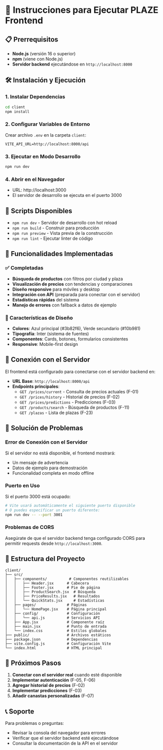 # 🚀 Instrucciones para Ejecutar PLAZE Frontend

## 📋 Prerrequisitos

- **Node.js** (versión 16 o superior)
- **npm** (viene con Node.js)
- **Servidor backend** ejecutándose en `http://localhost:8000`

## 🛠️ Instalación y Ejecución

### 1. Instalar Dependencias
```bash
cd client
npm install
```

### 2. Configurar Variables de Entorno
Crear archivo `.env` en la carpeta `client`:
```env
VITE_API_URL=http://localhost:8000/api
```

### 3. Ejecutar en Modo Desarrollo
```bash
npm run dev
```

### 4. Abrir en el Navegador
- URL: http://localhost:3000
- El servidor de desarrollo se ejecuta en el puerto 3000

## 🔧 Scripts Disponibles

- `npm run dev` - Servidor de desarrollo con hot reload
- `npm run build` - Construir para producción
- `npm run preview` - Vista previa de la construcción
- `npm run lint` - Ejecutar linter de código

## 📱 Funcionalidades Implementadas

### ✅ Completadas
- **Búsqueda de productos** con filtros por ciudad y plaza
- **Visualización de precios** con tendencias y comparaciones
- **Diseño responsive** para móviles y desktop
- **Integración con API** (preparada para conectar con el servidor)
- **Estadísticas rápidas** del sistema
- **Manejo de errores** con fallback a datos de ejemplo

### 🎨 Características de Diseño
- **Colores**: Azul principal (#3b82f6), Verde secundario (#10b981)
- **Tipografía**: Inter (sistema de fuentes)
- **Componentes**: Cards, botones, formularios consistentes
- **Responsive**: Mobile-first design

## 🔌 Conexión con el Servidor

El frontend está configurado para conectarse con el servidor backend en:
- **URL Base**: `http://localhost:8000/api`
- **Endpoints principales**:
  - `GET /prices/current` - Consulta de precios actuales (F-01)
  - `GET /prices/history` - Historial de precios (F-02)
  - `GET /prices/predictions` - Predicciones (F-03)
  - `GET /products/search` - Búsqueda de productos (F-11)
  - `GET /plazas` - Lista de plazas (F-23)

## 🐛 Solución de Problemas

### Error de Conexión con el Servidor
Si el servidor no está disponible, el frontend mostrará:
- Un mensaje de advertencia
- Datos de ejemplo para demostración
- Funcionalidad completa en modo offline

### Puerto en Uso
Si el puerto 3000 está ocupado:
```bash
# Vite usará automáticamente el siguiente puerto disponible
# O puedes especificar un puerto diferente:
npm run dev -- --port 3001
```

### Problemas de CORS
Asegúrate de que el servidor backend tenga configurado CORS para permitir requests desde `http://localhost:3000`.

## 📁 Estructura del Proyecto

```
client/
├── src/
│   ├── components/          # Componentes reutilizables
│   │   ├── Header.jsx      # Cabecera
│   │   ├── Footer.jsx      # Pie de página
│   │   ├── ProductSearch.jsx  # Búsqueda
│   │   ├── PriceResults.jsx   # Resultados
│   │   └── QuickStats.jsx     # Estadísticas
│   ├── pages/              # Páginas
│   │   └── HomePage.jsx    # Página principal
│   ├── config/             # Configuración
│   │   └── api.js          # Servicios API
│   ├── App.jsx             # Componente raíz
│   ├── main.jsx            # Punto de entrada
│   └── index.css           # Estilos globales
├── public/                 # Archivos estáticos
├── package.json            # Dependencias
├── vite.config.js          # Configuración Vite
└── index.html              # HTML principal
```

## 🎯 Próximos Pasos

1. **Conectar con el servidor real** cuando esté disponible
2. **Implementar autenticación** (F-05, F-06)
3. **Agregar historial de precios** (F-02)
4. **Implementar predicciones** (F-03)
5. **Añadir canastas personalizadas** (F-07)

## 📞 Soporte

Para problemas o preguntas:
- Revisar la consola del navegador para errores
- Verificar que el servidor backend esté ejecutándose
- Consultar la documentación de la API en el servidor
